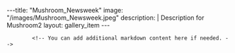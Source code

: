 ---title: "Mushroom_Newsweek"
            image: "/images/Mushroom_Newsweek.jpeg"
            description: |
            Description for Mushroom2
            layout: gallery_item
            ---

            <!-- You can add additional markdown content here if needed. -->